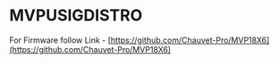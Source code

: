 # MVPUSIGDISTRO

For Firmware follow Link - [https://github.com/Chauvet-Pro/MVP18X6](https://github.com/Chauvet-Pro/MVP18X6)
